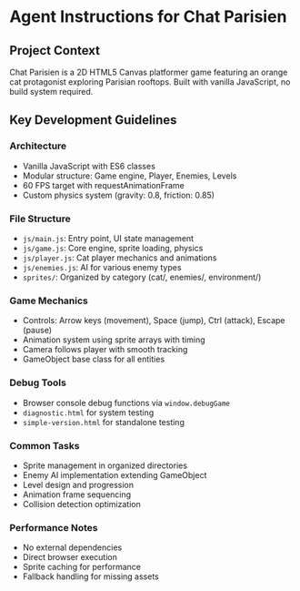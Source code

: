 # Agent Instructions for Chat Parisien

## Project Context
Chat Parisien is a 2D HTML5 Canvas platformer game featuring an orange cat protagonist exploring Parisian rooftops. Built with vanilla JavaScript, no build system required.

## Key Development Guidelines

### Architecture
- Vanilla JavaScript with ES6 classes
- Modular structure: Game engine, Player, Enemies, Levels
- 60 FPS target with requestAnimationFrame
- Custom physics system (gravity: 0.8, friction: 0.85)

### File Structure
- `js/main.js`: Entry point, UI state management
- `js/game.js`: Core engine, sprite loading, physics
- `js/player.js`: Cat player mechanics and animations
- `js/enemies.js`: AI for various enemy types
- `sprites/`: Organized by category (cat/, enemies/, environment/)

### Game Mechanics
- Controls: Arrow keys (movement), Space (jump), Ctrl (attack), Escape (pause)
- Animation system using sprite arrays with timing
- Camera follows player with smooth tracking
- GameObject base class for all entities

### Debug Tools
- Browser console debug functions via `window.debugGame`
- `diagnostic.html` for system testing
- `simple-version.html` for standalone testing

### Common Tasks
- Sprite management in organized directories
- Enemy AI implementation extending GameObject
- Level design and progression
- Animation frame sequencing
- Collision detection optimization

### Performance Notes
- No external dependencies
- Direct browser execution
- Sprite caching for performance
- Fallback handling for missing assets